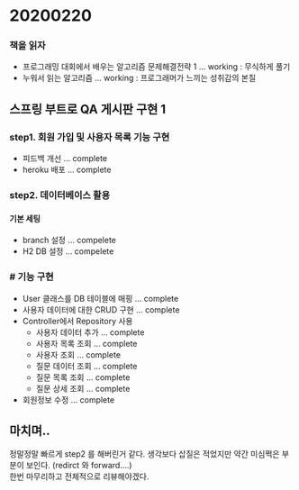 # 20200220

### 책을 읽자
- 프로그래밍 대회에서 배우는 알고리즘 문제해결전략 1 ... working : 무식하게 풀기
- 누워서 읽는 알고리즘 ... working : 프로그래머가 느끼는 성취감의 본질

## 스프링 부트로 QA 게시판 구현 1
  
### step1. 회원 가입 및 사용자 목록 기능 구현 

- 피드백 개선 ... complete
- heroku 배포 ... complete

### step2. 데이터베이스 활용

#### 기본 세팅
- branch 설정 ... compelete
- H2 DB 설정 ... compelete

### # 기능 구현
- User 클래스를 DB 테이블에 매핑 ... complete
- 사용자 데이터에 대한 CRUD 구현 ... complete
- Controller에서 Repository 사용
    - 사용자 데이터 추가 ... complete
    - 사용자 목록 조회 ... complete
    - 사용자 조회 ... complete
    - 질문 데이터 조회 ... complete
    - 질문 목록 조회 ... complete
    - 질문 상세 조회 ... complete
- 회원정보 수정 ... complete


## 마치며.. 
정말정말 빠르게 step2 를 해버린거 같다. 생각보다 삽질은 적었지만 약간 미심쩍은 부분이 보인다. (redirct 와 forward....)  
한번 마무리하고 전체적으로 리뷰해야겠다.

